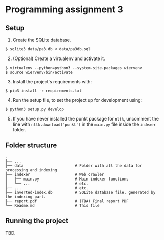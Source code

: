 # Programming assignment 3

## Setup

1. Create the SQLite database.
```
$ sqlite3 data/pa3.db < data/pa3db.sql
```

2. (Optional) Create a virtualenv and activate it.
```
$ virtualenv --python=python3 --system-site-packages wiervenv
$ source wiervenv/bin/activate
```

3. Install the project's requirements with:
```
$ pip3 install -r requirements.txt
```

4. Run the setup file, to set the project up for development using:
```
$ python3 setup.py develop
```

5. If you have never installed the punkt package for `nltk`, uncomment the line
with `nltk.download('punkt')` in the `main.py` file inside the `indexer` folder.

## Folder structure

```
.
├── ...
├── data                       # Folder with all the data for processing and indexing
├── indexer                    # Web crawler
│   ├── main.py                # Main indexer functions
│   └── ...                    # etc.
├── ...                        # etc.
├── inverted-index.db          # SQLite database file, generated by the indexing part.
├── report.pdf                 # (TBA) Final report PDF
└── Readme.md                  # This file

```

## Running the project

TBD.